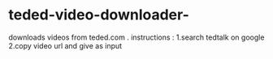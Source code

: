 # teded-video-downloader-
downloads videos from teded.com .
instructions :
1.search tedtalk on google
2.copy video url and give as input

